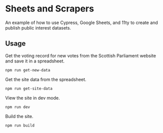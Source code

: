 # Sheets and Scrapers

An example of how to use Cypress, Google Sheets, and 11ty to create and publish public interest datasets.

## Usage

Get the voting record for new votes from the Scottish Parliament website and save it in a spreadsheet.

```
npm run get-new-data
```

Get the site data from the spreadsheet.

```
npm run get-site-data
```

View the site in dev mode.

```
npm run dev
```

Build the site.

```
npm run build
```
